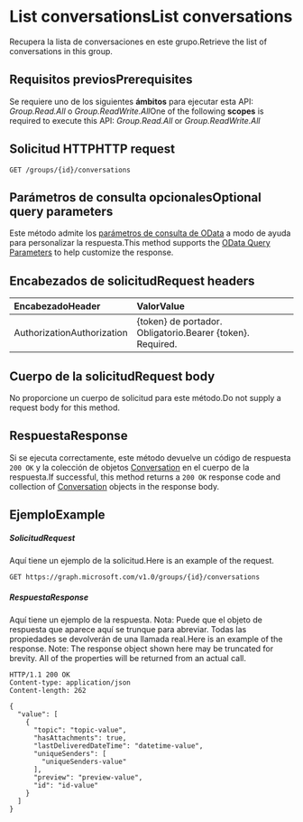 # <a name="list-conversations"></a><span data-ttu-id="e7b6d-101">List conversations</span><span class="sxs-lookup"><span data-stu-id="e7b6d-101">List conversations</span></span>

<span data-ttu-id="e7b6d-102">Recupera la lista de conversaciones en este grupo.</span><span class="sxs-lookup"><span data-stu-id="e7b6d-102">Retrieve the list of conversations in this group.</span></span>
## <a name="prerequisites"></a><span data-ttu-id="e7b6d-103">Requisitos previos</span><span class="sxs-lookup"><span data-stu-id="e7b6d-103">Prerequisites</span></span>
<span data-ttu-id="e7b6d-104">Se requiere uno de los siguientes **ámbitos** para ejecutar esta API: *Group.Read.All* o *Group.ReadWrite.All*</span><span class="sxs-lookup"><span data-stu-id="e7b6d-104">One of the following **scopes** is required to execute this API: *Group.Read.All* or *Group.ReadWrite.All*</span></span>
## <a name="http-request"></a><span data-ttu-id="e7b6d-105">Solicitud HTTP</span><span class="sxs-lookup"><span data-stu-id="e7b6d-105">HTTP request</span></span>
<!-- { "blockType": "ignored" } -->
```http
GET /groups/{id}/conversations
```
## <a name="optional-query-parameters"></a><span data-ttu-id="e7b6d-106">Parámetros de consulta opcionales</span><span class="sxs-lookup"><span data-stu-id="e7b6d-106">Optional query parameters</span></span>
<span data-ttu-id="e7b6d-107">Este método admite los [parámetros de consulta de OData](http://developer.microsoft.com/en-us/graph/docs/overview/query_parameters) a modo de ayuda para personalizar la respuesta.</span><span class="sxs-lookup"><span data-stu-id="e7b6d-107">This method supports the [OData Query Parameters](http://developer.microsoft.com/en-us/graph/docs/overview/query_parameters) to help customize the response.</span></span>
## <a name="request-headers"></a><span data-ttu-id="e7b6d-108">Encabezados de solicitud</span><span class="sxs-lookup"><span data-stu-id="e7b6d-108">Request headers</span></span>
| <span data-ttu-id="e7b6d-109">Encabezado</span><span class="sxs-lookup"><span data-stu-id="e7b6d-109">Header</span></span>       | <span data-ttu-id="e7b6d-110">Valor</span><span class="sxs-lookup"><span data-stu-id="e7b6d-110">Value</span></span> |
|:---------------|:--------|
| <span data-ttu-id="e7b6d-111">Authorization</span><span class="sxs-lookup"><span data-stu-id="e7b6d-111">Authorization</span></span>  | <span data-ttu-id="e7b6d-p101">{token} de portador. Obligatorio.</span><span class="sxs-lookup"><span data-stu-id="e7b6d-p101">Bearer {token}. Required.</span></span>  |

## <a name="request-body"></a><span data-ttu-id="e7b6d-114">Cuerpo de la solicitud</span><span class="sxs-lookup"><span data-stu-id="e7b6d-114">Request body</span></span>
<span data-ttu-id="e7b6d-115">No proporcione un cuerpo de solicitud para este método.</span><span class="sxs-lookup"><span data-stu-id="e7b6d-115">Do not supply a request body for this method.</span></span>

## <a name="response"></a><span data-ttu-id="e7b6d-116">Respuesta</span><span class="sxs-lookup"><span data-stu-id="e7b6d-116">Response</span></span>

<span data-ttu-id="e7b6d-117">Si se ejecuta correctamente, este método devuelve un código de respuesta `200 OK` y la colección de objetos [Conversation](../resources/conversation.md) en el cuerpo de la respuesta.</span><span class="sxs-lookup"><span data-stu-id="e7b6d-117">If successful, this method returns a `200 OK` response code and collection of [Conversation](../resources/conversation.md) objects in the response body.</span></span>
## <a name="example"></a><span data-ttu-id="e7b6d-118">Ejemplo</span><span class="sxs-lookup"><span data-stu-id="e7b6d-118">Example</span></span>
##### <a name="request"></a><span data-ttu-id="e7b6d-119">Solicitud</span><span class="sxs-lookup"><span data-stu-id="e7b6d-119">Request</span></span>
<span data-ttu-id="e7b6d-120">Aquí tiene un ejemplo de la solicitud.</span><span class="sxs-lookup"><span data-stu-id="e7b6d-120">Here is an example of the request.</span></span>
<!-- {
  "blockType": "request",
  "name": "get_conversations"
}-->
```http
GET https://graph.microsoft.com/v1.0/groups/{id}/conversations
```
##### <a name="response"></a><span data-ttu-id="e7b6d-121">Respuesta</span><span class="sxs-lookup"><span data-stu-id="e7b6d-121">Response</span></span>
<span data-ttu-id="e7b6d-p102">Aquí tiene un ejemplo de la respuesta. Nota: Puede que el objeto de respuesta que aparece aquí se trunque para abreviar. Todas las propiedades se devolverán de una llamada real.</span><span class="sxs-lookup"><span data-stu-id="e7b6d-p102">Here is an example of the response. Note: The response object shown here may be truncated for brevity. All of the properties will be returned from an actual call.</span></span>
<!-- {
  "blockType": "response",
  "truncated": true,
  "@odata.type": "microsoft.graph.conversation",
  "isCollection": true
} -->
```http
HTTP/1.1 200 OK
Content-type: application/json
Content-length: 262

{
  "value": [
    {
      "topic": "topic-value",
      "hasAttachments": true,
      "lastDeliveredDateTime": "datetime-value",
      "uniqueSenders": [
        "uniqueSenders-value"
      ],
      "preview": "preview-value",
      "id": "id-value"
    }
  ]
}
```

<!-- uuid: 8fcb5dbc-d5aa-4681-8e31-b001d5168d79
2015-10-25 14:57:30 UTC -->
<!-- {
  "type": "#page.annotation",
  "description": "List conversations",
  "keywords": "",
  "section": "documentation",
  "tocPath": ""
}-->